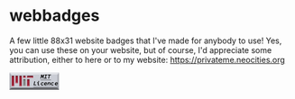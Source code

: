 # webbadges
A few little 88x31 website badges that I've made for anybody to use!
Yes, you can use these on your website, but of course, I'd appreciate some attribution, either to here or to my website: https://privateme.neocities.org

![MIT Licence badge](https://raw.githubusercontent.com/privatedev11/webbadges/refs/heads/main/GIFs/MITlicence.gif)
